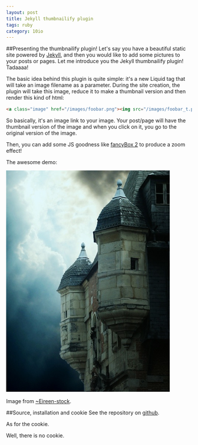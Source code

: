 ```yaml
---
layout: post
title: Jekyll thumbnailify plugin
tags: ruby
category: 10io
---
```


##Presenting the thumbnailify plugin!
Let's say you have a beautiful static site powered by [Jekyll](http://jekyllrb.com/), and then you would like to add some pictures to your posts or pages. Let me introduce you the Jekyll thumbnailify plugin! Tadaaaa!

The basic idea behind this plugin is quite simple: it's a new Liquid tag that will take an image filename as a parameter. During the site creation, the plugin will take this image, reduce it to make a thumbnail version and then render this kind of html:

```html
<a class="image" href="/images/foobar.png"><img src="/images/foobar_t.png" /></a>
```

So basically, it's an image link to your image. Your post/page will have the thumbnail version of the image and when you click on it, you go to the original version of the image.

Then, you can add some JS goodness like [fancyBox 2](http://fancyapps.com/fancybox/) to produce a zoom effect!

The awesome demo:

![sample](/assets/images/posts/sample.jpg)

Image from [~Eireen-stock](http://eireen-stock.deviantart.com/).

##Source, installation and cookie
See the repository on [github](https://github.com/10io/jekyll-thumbnailify).

As for the cookie.

Well, there is no cookie.
